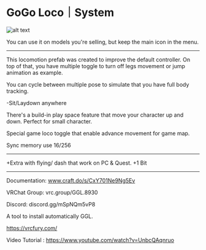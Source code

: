 # GoGo Loco｜System

![alt text](https://cdn.discordapp.com/attachments/1071247370202923079/1285759561164259379/icon_Go_Loco.png?ex=66eb7067&is=66ea1ee7&hm=3b5a531373c65a509be09f491ac94da2e0c6b02729c41b81022935fe63bbb507&)


You can use it on models you're selling, but keep the main icon in the menu.
_____________________________________________

This locomotion prefab was created to improve the default controller. On top of that, you have multiple toggle to turn off legs movement or jump animation as example.

You can cycle between multiple pose to simulate that you have full body tracking.

-Sit/Laydown anywhere

There's a build-in play space feature that move your character up and down. Perfect for small character.

Special game loco toggle that enable advance movement for game map.

Sync memory use 16/256
_____________________________________________

+Extra with flying/ dash that work on PC & Quest. +1 Bit
_____________________________________________

Documentation: www.craft.do/s/CxY701Ne9Ng5Ev

VRChat Group: vrc.group/GGL.8930

Discord: discord.gg/mSpNQm5vP8

A tool to install automatically GGL.

https://vrcfury.com/

Video Tutorial : https://www.youtube.com/watch?v=UnbcQAqnruo
